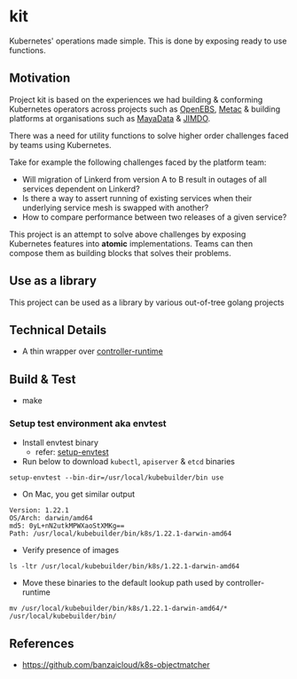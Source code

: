 # kit
Kubernetes' operations made simple. This is done by exposing ready to use
functions.

## Motivation
Project kit is based on the experiences we had building & conforming Kubernetes
operators across projects such as [OpenEBS](https://github.com/openebs),
[Metac](https://github.com/AmitKumarDas/metac) & building platforms at 
organisations such as [MayaData](https://mayadata.io/) & 
[JIMDO](https://www.jimdo.com/).

There was a need for utility functions to solve higher order challenges faced by
teams using Kubernetes.

Take for example the following challenges faced by the platform team:
- Will migration of Linkerd from version A to B result in outages of all services dependent on Linkerd?
- Is there a way to assert running of existing services when their underlying service mesh is swapped with another?
- How to compare performance between two releases of a given service?

This project is an attempt to solve above challenges by exposing Kubernetes features
into **atomic** implementations. Teams can then compose them as building blocks
that solves their problems.

## Use as a library
This project can be used as a library by various out-of-tree golang projects

## Technical Details
- A thin wrapper over [controller-runtime](https://github.com/kubernetes-sigs/controller-runtime)

## Build & Test
- make

### Setup test environment aka envtest
- Install envtest binary
  - refer: [setup-envtest](https://github.com/kubernetes-sigs/controller-runtime/tree/v0.10.3/tools/setup-envtest)
- Run below to download `kubectl`, `apiserver` & `etcd` binaries
```shell
setup-envtest --bin-dir=/usr/local/kubebuilder/bin use
```
- On Mac, you get similar output
```shell
Version: 1.22.1
OS/Arch: darwin/amd64
md5: 0yL+nN2utkMPWXaoStXMKg==
Path: /usr/local/kubebuilder/bin/k8s/1.22.1-darwin-amd64
```
- Verify presence of images
```shell
ls -ltr /usr/local/kubebuilder/bin/k8s/1.22.1-darwin-amd64
```
- Move these binaries to the default lookup path used by controller-runtime
```shell
mv /usr/local/kubebuilder/bin/k8s/1.22.1-darwin-amd64/* /usr/local/kubebuilder/bin/
```

## References
- https://github.com/banzaicloud/k8s-objectmatcher

